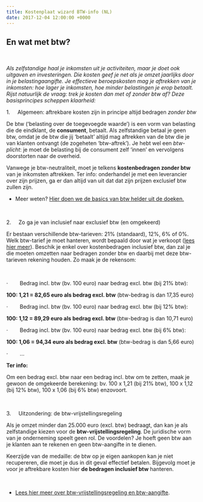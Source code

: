 ```yaml
---
title: Kostenplaat wizard BTW-info (NL)
date: 2017-12-04 12:00:00 +0000
---
```

## En wat met btw?

 

_Als zelfstandige haal je inkomsten uit je activiteiten, maar je doet ook uitgaven en investeringen. Die kosten geef je net als je omzet jaarlijks door in je belastingaangifte. Je effectieve beroepskosten mag je aftrekken van je inkomsten: hoe lager je inkomsten, hoe minder belastingen je erop betaalt. Rijst natuurlijk de vraag: trek je kosten dan met of zonder btw af? Deze basisprincipes scheppen klaarheid:_ 

1\.     Algemeen: aftrekbare kosten zijn in principe altijd bedragen _zonder btw_ 

De btw (‘belasting over de toegevoegde waarde’) is een vorm van belasting die de eindklant, de **consument**, betaalt. Als zelfstandige betaal je geen btw, omdat je de btw die jij ‘betaalt’ altijd mag aftrekken van de btw die je van klanten ontvangt (de zogeheten ‘btw-aftrek’). Je hebt wel een _btw-plicht_: je moet de belasting bij de consument zelf ‘innen’ en vervolgens doorstorten naar de overheid. 

Vanwege je btw-neutraliteit, moet je telkens **kostenbedragen zonder btw** van je inkomsten aftrekken. Ter info: onderhandel je met een leverancier over zijn prijzen, ga er dan altijd van uit dat dat zijn prijzen exclusief btw zullen zijn. 

* Meer weten? [Hier doen we de basics van btw helder uit de doeken.](https://www.xerius.be/btw-voor-starters-wat-moet-je-weten)

 

2\.     Zo ga je van inclusief naar exclusief btw (en omgekeerd)

Er bestaan verschillende btw-tarieven: 21% (standaard), 12%, 6% of 0%. Welk btw-tarief je moet hanteren, wordt bepaald door wat je verkoopt ([lees hier meer](https://www.xerius.be/btw-voor-starters-wat-moet-je-weten)). Beschik je enkel over kostenbedragen inclusief btw, dan zal je die moeten omzetten naar bedragen zonder btw en daarbij met deze btw-tarieven rekening houden. Zo maak je de rekensom:

 

·        Bedrag incl. btw (bv. 100 euro) naar bedrag excl. btw (bij 21% btw):

**100: 1,21 = 82,65 euro als bedrag excl. btw** (btw-bedrag is dan 17,35 euro)

·        Bedrag incl. btw (bv. 100 euro) naar bedrag excl. btw (bij 12% btw):

**100: 1,12 = 89,29 euro als bedrag excl. btw** (btw-bedrag is dan 10,71 euro)

·        Bedrag incl. btw (bv. 100 euro) naar bedrag excl. btw (bij 6% btw):

**100: 1,06 = 94,34 euro als bedrag excl. btw** (btw-bedrag is dan 5,66 euro)

·        …

**Ter info:**

Om een bedrag excl. btw naar een bedrag incl. btw om te zetten, maak je gewoon de omgekeerde berekening: bv. 100 x 1,21 (bij 21% btw), 100 x 1,12 (bij 12% btw), 100 x 1,06 (bij 6% btw) enzovoort.

 

3\.     Uitzondering: de btw-vrijstellingsregeling 

Als je omzet minder dan 25.000 euro (excl. btw) bedraagt, dan kan je als zelfstandige kiezen voor de **btw-vrijstellingsregeling**. De juridische vorm van je onderneming speelt geen rol. De voordelen? Je hoeft geen btw aan je klanten aan te rekenen en geen btw-aangifte in te dienen. 

Keerzijde van de medaille: de btw op je eigen aankopen kan je niet recupereren, die moet je dus in dit geval effectief betalen. Bijgevolg moet je voor je aftrekbare kosten hier **de bedragen inclusief btw** hanteren.

 

*  [Lees hier meer over btw-vrijstellingsregeling en btw-aangifte](https://www.xerius.be/btw-voor-starters-wat-moet-je-weten).